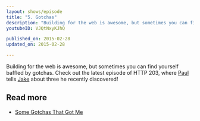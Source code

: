 ```yaml
---
layout: shows/episode
title: "5. Gotchas"
description: "Building for the web is awesome, but sometimes you can find yourself baffled by gotchas. Check out the latest episode of HTTP 203, where Paul tells Jake about three he recently discovered!"
youtubeID: VJQtNxyKJhQ

published_on: 2015-02-28
updated_on: 2015-02-28

---
```


Building for the web is awesome, but sometimes you can find yourself baffled by gotchas. Check out the latest episode of HTTP 203, where [Paul](https://twitter.com/aerotwist) tells [Jake](https://twitter.com/jaffathecake) about three he recently discovered!

## Read more

* [Some Gotchas That Got Me](http://aerotwist.com/blog/some-gotchas-that-got-me/)
